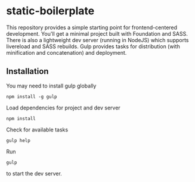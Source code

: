 # static-boilerplate

This repository provides a simple starting point for frontend-centered development.
You'll get a minimal project built with Foundation and SASS.  There is also
a lightweight dev server (running in NodeJS) which supports livereload and SASS rebuilds.
Gulp provides tasks for distribution (with minification and concatenation) and deployment.

## Installation

You may need to install gulp globally

```shell
npm install -g gulp
```

Load dependencies for project and dev server

```shell
npm install
```

Check for available tasks

```shell
gulp help
```

Run

```shell
gulp
```

to start the dev server.


